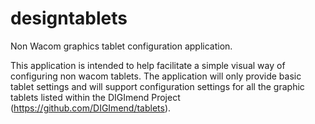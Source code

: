 # designtablets
Non Wacom graphics tablet configuration application.

This application is intended to help facilitate a simple visual way of configuring non wacom tablets. The application will only provide basic tablet settings and will support configuration settings for all the graphic tablets listed within the DIGImend Project (https://github.com/DIGImend/tablets).

